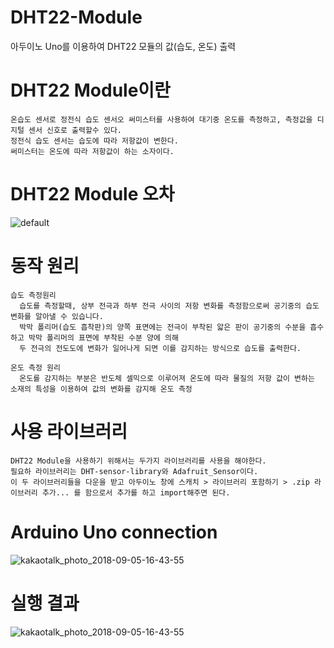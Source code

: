 # DHT22-Module
아두이노 Uno를 이용하여 DHT22 모듈의 값(습도, 온도) 출력

# DHT22 Module이란
    
    온습도 센서로 정전식 습도 센서오 써미스터를 사용하여 대기중 온도를 측정하고, 측정값을 디지털 센서 신호로 출력할수 있다.
    정전식 습도 센서는 습도에 따라 저항값이 변한다.
    써미스터는 온도에 따라 저항값이 하는 소자이다.
    
# DHT22 Module 오차

![default](https://user-images.githubusercontent.com/38156821/45140539-0d673300-b1ee-11e8-96fa-8a57a686ead3.png)

# 동작 원리

    습도 측정원리
      습도를 측정할때, 상부 전극과 하부 전극 사이의 저항 변화를 측정함으로써 공기중의 습도 변화를 알아낼 수 있습니다.
      박막 폴리머(습도 흡착판)의 양쪽 표면에는 전극이 부착된 앏은 판이 공기중의 수분을 흡수하고 박막 폴리머의 표면에 부착된 수분 양에 의해
      두 전극의 전도도에 변화가 일어나게 되면 이를 감지하는 방식으로 습도를 출력한다.
      
    온도 측정 원리
      온도를 감지하는 부분은 반도체 셀믹으로 이루어져 온도에 따라 물질의 저항 값이 변하는 소재의 특성을 이용하여 값의 변화를 감지해 온도 측정

# 사용 라이브러리

    DHT22 Module을 사용하기 위해서는 두가지 라이브러리를 사용을 해야한다.
    필요하 라이브러리는 DHT-sensor-library와 Adafruit_Sensor이다.
    이 두 라이브러리들을 다운을 받고 아두이노 창에 스캐치 > 라이브러리 포함하기 > .zip 라이브러리 추가... 를 함으로서 추가를 하고 import해주면 된다.
    
# Arduino Uno connection

![kakaotalk_photo_2018-09-05-16-43-55](https://user-images.githubusercontent.com/38156821/45140552-135d1400-b1ee-11e8-95a2-4fc679a53b73.jpeg)

# 실행 결과

![kakaotalk_photo_2018-09-05-16-43-55](https://user-images.githubusercontent.com/38156821/45140552-135d1400-b1ee-11e8-95a2-4fc679a53b73.jpeg)
